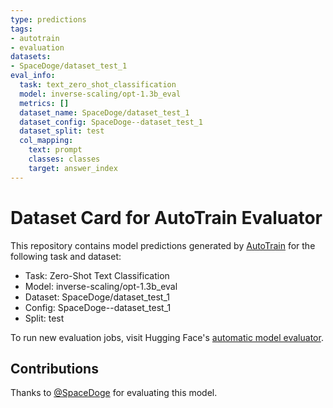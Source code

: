 ```yaml
---
type: predictions
tags:
- autotrain
- evaluation
datasets:
- SpaceDoge/dataset_test_1
eval_info:
  task: text_zero_shot_classification
  model: inverse-scaling/opt-1.3b_eval
  metrics: []
  dataset_name: SpaceDoge/dataset_test_1
  dataset_config: SpaceDoge--dataset_test_1
  dataset_split: test
  col_mapping:
    text: prompt
    classes: classes
    target: answer_index
---
```

# Dataset Card for AutoTrain Evaluator

This repository contains model predictions generated by [AutoTrain](https://huggingface.co/autotrain) for the following task and dataset:

* Task: Zero-Shot Text Classification
* Model: inverse-scaling/opt-1.3b_eval
* Dataset: SpaceDoge/dataset_test_1
* Config: SpaceDoge--dataset_test_1
* Split: test

To run new evaluation jobs, visit Hugging Face's [automatic model evaluator](https://huggingface.co/spaces/autoevaluate/model-evaluator).

## Contributions

Thanks to [@SpaceDoge](https://huggingface.co/SpaceDoge) for evaluating this model.